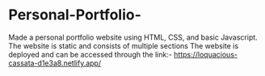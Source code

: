 # Personal-Portfolio-
Made a personal portfolio website using HTML, CSS, and basic Javascript.  The website is static and consists of multiple sections
The website is deployed and can be accessed through the link:- https://loquacious-cassata-d1e3a8.netlify.app/
